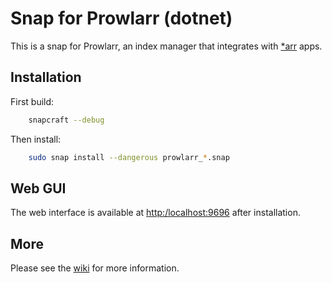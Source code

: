 # Snap for Prowlarr (dotnet)

This is a snap for Prowlarr, an index manager that integrates with [*arr](https://wiki.servarr.com) apps.

## Installation

First build:

```bash
    snapcraft --debug
```

Then install:

```bash
    sudo snap install --dangerous prowlarr_*.snap
```

## Web GUI

The web interface is available at <http:/localhost:9696> after installation.

## More

Please see the [wiki](https://github.com/kinekt4/prowlarr-dotnet/wiki) for more information.
